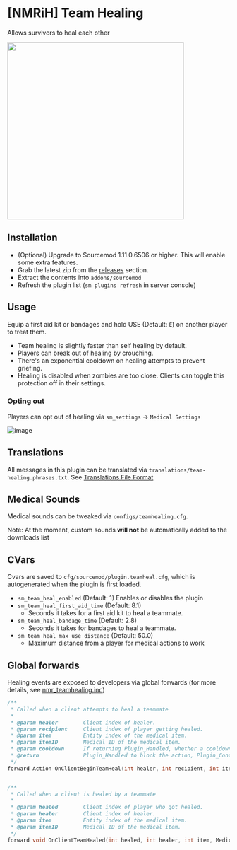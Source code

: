 # [NMRiH] Team Healing

Allows survivors to heal each other

<img src="https://user-images.githubusercontent.com/11559683/123883869-44b7a900-d920-11eb-821e-a109f5c0f3d0.png" height="400">

## Installation
- (Optional) Upgrade to Sourcemod 1.11.0.6506 or higher. This will enable some extra features.
- Grab the latest zip from the [releases](https://github.com/dysphie/nmrih-team-healing/releases) section.
- Extract the contents into `addons/sourcemod`
- Refresh the plugin list (`sm plugins refresh` in server console)

## Usage

Equip a first aid kit or bandages and hold USE (Default: `E`) on another player to treat them. 
- Team healing is slightly faster than self healing by default. 
- Players can break out of healing by crouching. 
- There's an exponential cooldown on healing attempts to prevent griefing.
- Healing is disabled when zombies are too close. Clients can toggle this protection off in their settings.


### Opting out

Players can opt out of healing via `sm_settings` -> `Medical Settings`

![image](https://user-images.githubusercontent.com/11559683/151475988-7542e8cb-7563-419c-9711-e896a5e4e67a.png)


## Translations

All messages in this plugin can be translated via `translations/team-healing.phrases.txt`. See [Translations File Format](https://wiki.alliedmods.net/Translations_(SourceMod_Scripting)#File_Format)

## Medical Sounds

Medical sounds can be tweaked via `configs/teamhealing.cfg`. 

Note: At the moment, custom sounds **will not** be automatically added to the downloads list

## CVars

Cvars are saved to `cfg/sourcemod/plugin.teamheal.cfg`, which is autogenerated when the plugin is first loaded.

- `sm_team_heal_enabled` (Default: 1)
  Enables or disables the plugin
- `sm_team_heal_first_aid_time` (Default: 8.1)
  - Seconds it takes for a first aid kit to heal a teammate.
- `sm_team_heal_bandage_time` (Default: 2.8)
  - Seconds it takes for bandages to heal a teammate.
- `sm_team_heal_max_use_distance` (Default: 50.0)
  - Maximum distance from a player for medical actions to work

## Global forwards

Healing events are exposed to developers via global forwards (for more details, see [nmr_teamhealing.inc](https://github.com/dysphie/nmrih-team-healing/blob/main/scripting/include/nmr_teamhealing.inc))

```cpp
/**
 * Called when a client attempts to heal a teammate
 *
 * @param healer		Client index of healer.
 * @param recipient		Client index of player getting healed.
 * @param item			Entity index of the medical item.
 * @param itemID		Medical ID of the medical item.
 * @param cooldown		If returning Plugin_Handled, whether a cooldown should be applied.
 * @return				Plugin_Handled to block the action, Plugin_Continue otherwise.
 */
forward Action OnClientBeginTeamHeal(int healer, int recipient, int item, MedicalID itemID, bool& cooldown);


/**
 * Called when a client is healed by a teammate
 *
 * @param healed		Client index of player who got healed.
 * @param healer		Client index of healer.
 * @param item			Entity index of the medical item.
 * @param itemID		Medical ID of the medical item.
 */
forward void OnClientTeamHealed(int healed, int healer, int item, MedicalID itemID);
```
